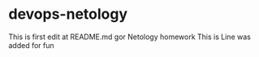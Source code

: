 # devops-netology
This is first edit at README.md gor Netology homework
This is Line was added for fun
